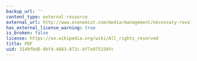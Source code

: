 ```yaml
---
backup_url: ''
content_type: external-resource
external_url: http://www.economist.com/media/management/necessary-revolution-senge-uk-e.pdf
has_external_license_warning: true
is_broken: false
license: https://en.wikipedia.org/wiki/All_rights_reserved
title: PDF
uid: 3149fbd6-9bf4-4683-872c-bf7a975159fc
---
```

